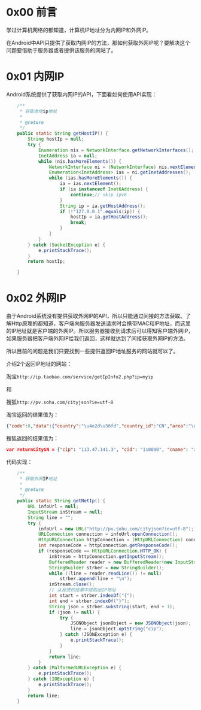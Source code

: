 # 0x00 前言

学过计算机网络的都知道，计算机IP地址分为内网IP和外网IP。

在Android中API只提供了获取内网IP的方法，那如何获取外网IP呢？要解决这个问题要借助于服务器或者提供该服务的网站了。

# 0x01 内网IP

Android系统提供了获取内网IP的API，下面看如何使用API实现：

```java
    /**
     * 获取本地ip地址
     *
     * @return
     */
    public static String getHostIP() {
        String hostIp = null;
        try {
            Enumeration nis = NetworkInterface.getNetworkInterfaces();
            InetAddress ia = null;
            while (nis.hasMoreElements()) {
                NetworkInterface ni = (NetworkInterface) nis.nextElement();
                Enumeration<InetAddress> ias = ni.getInetAddresses();
                while (ias.hasMoreElements()) {
                    ia = ias.nextElement();
                    if (ia instanceof Inet6Address) {
                        continue;// skip ipv6
                    }
                    String ip = ia.getHostAddress();
                    if (!"127.0.0.1".equals(ip)) {
                        hostIp = ia.getHostAddress();
                        break;
                    }
                }
            }
        } catch (SocketException e) {
            e.printStackTrace();
        }
        return hostIp;

    }
```

<!--more-->



# 0x02 外网IP

由于Android系统没有提供获取外网IP的API，所以只能通过间接的方法获取。了解Http原理的都知道，客户端向服务器发送请求时会携带MAC和IP地址，而这里的IP地址就是客户端的外网IP。所以服务器接收到请求后可以得知客户端外网IP，如果服务器把客户端外网IP给我们返回，这样就达到了间接获取外网IP的方法。

所以目前的问题是我们只要找到一些提供返回IP地址服务的网站就可以了。

介绍2个返回IP地址的网站：

淘宝`http://ip.taobao.com/service/getIpInfo2.php?ip=myip`

和

搜狐`http://pv.sohu.com/cityjson?ie=utf-8`

淘宝返回的结果值为：

```json
{"code":0,"data":{"country":"\u4e2d\u56fd","country_id":"CN","area":"\u534e\u5317","area_id":"100000","region":"\u5317\u4eac\u5e02","region_id":"110000","city":"\u5317\u4eac\u5e02","city_id":"110100","county":"","county_id":"-1","isp":"\u9e4f\u535a\u58eb","isp_id":"1000143","ip":"113.47.141.3"}}
```

搜狐返回的结果值为：

```json
var returnCitySN = {"cip": "113.47.141.3", "cid": "110000", "cname": "北京市"};
```

代码实现：

```java
    /**
     * 获取外网IP地址
     *
     * @return
     */
    public static String getNetIp() {
        URL infoUrl = null;
        InputStream inStream = null;
        String line = "";
        try {
            infoUrl = new URL("http://pv.sohu.com/cityjson?ie=utf-8");
            URLConnection connection = infoUrl.openConnection();
            HttpURLConnection httpConnection = (HttpURLConnection) connection;
            int responseCode = httpConnection.getResponseCode();
            if (responseCode == HttpURLConnection.HTTP_OK) {
                inStream = httpConnection.getInputStream();
                BufferedReader reader = new BufferedReader(new InputStreamReader(inStream, "utf-8"));
                StringBuilder strber = new StringBuilder();
                while ((line = reader.readLine()) != null)
                    strber.append(line + "\n");
                inStream.close();
                // 从反馈的结果中提取出IP地址
                int start = strber.indexOf("{");
                int end = strber.indexOf("}");
                String json = strber.substring(start, end + 1);
                if (json != null) {
                    try {
                        JSONObject jsonObject = new JSONObject(json);
                        line = jsonObject.optString("cip");
                    } catch (JSONException e) {
                        e.printStackTrace();
                    }
                }
                return line;
            }
        } catch (MalformedURLException e) {
            e.printStackTrace();
        } catch (IOException e) {
            e.printStackTrace();
        }
        return line;
    }
```